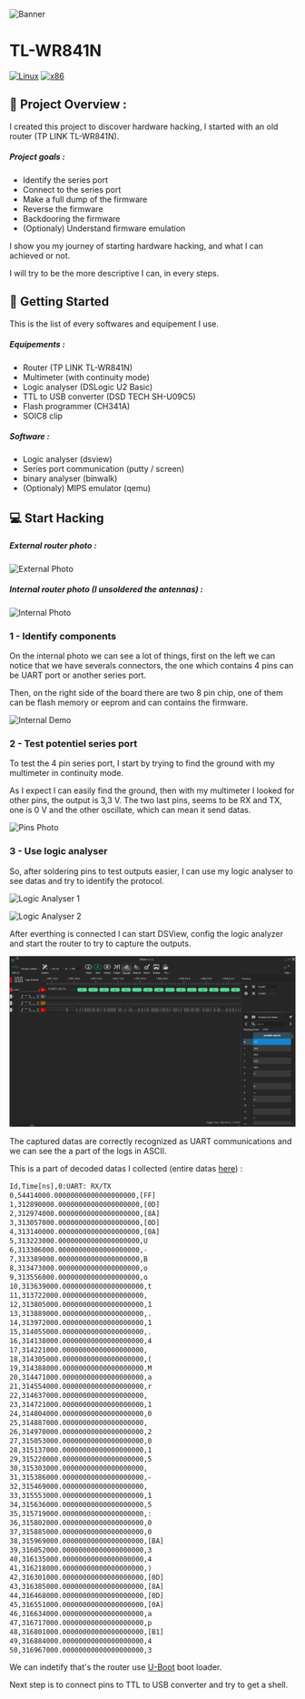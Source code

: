 ![Banner](https://user-images.githubusercontent.com/48086737/169880850-a9f657c0-3a91-4ca0-a68d-8d974168761f.png)

# TL-WR841N

[![Linux](https://img.shields.io/badge/platform-Linux-0078d7.svg?style=for-the-badge&logo=appveyor)](https://fr.wikipedia.org/wiki/Linux) [![x86](https://img.shields.io/badge/arch-MIPS-red.svg?style=for-the-badge&logo=appveyor)](https://fr.wikipedia.org/wiki/Architecture_MIPS)

## 📖 Project Overview :

I created this project to discover hardware hacking, I started with an old router (TP LINK TL-WR841N).

##### Project goals :

- Identify the series port
- Connect to the series port
- Make a full dump of the firmware
- Reverse the firmware
- Backdooring the firmware
- (Optionaly) Understand firmware emulation

I show you my journey of starting hardware hacking, and what I can achieved or not.

I will try to be the more descriptive I can, in every steps.

## 🚀 Getting Started

This is the list of every softwares and equipement I use.

##### Equipements :

- Router (TP LINK TL-WR841N)
- Multimeter (with continuity mode)
- Logic analyser (DSLogic U2 Basic)
- TTL to USB converter (DSD TECH SH-U09C5)
- Flash programmer (CH341A)
- SOIC8 clip



##### Software :

- Logic analyser (dsview)
- Series port communication (putty / screen)
- binary analyser (binwalk)
- (Optionaly) MIPS emulator (qemu)



## :computer: Start Hacking

##### External router photo :

![External Photo](https://user-images.githubusercontent.com/48086737/169881510-b52a471b-d75e-4fc9-a1a1-d8d527619881.png)

##### Internal router photo (I unsoldered the antennas) :

![Internal Photo](https://github.com/adamhlt/TL-WR841N/blob/main/Ressources/img2.png?raw=true)

### 1 - Identify components 

On the internal photo we can see a lot of things, first on the left we can notice that we have severals connectors, the one which contains 4 pins can be UART port or another series port.

Then, on the right side of the board there are two 8 pin chip, one of them can be flash memory or eeprom and can contains the firmware.

![Internal Demo](https://github.com/adamhlt/TL-WR841N/blob/main/Ressources/img9.png?raw=true)



### 2 - Test potentiel series port

To test the 4 pin series port, I start by trying to find the ground with my multimeter in continuity mode.

As I expect I can easily find the ground, then with my multimeter I looked for other pins, the output is 3,3 V. The two last pins, seems to be RX and TX, one is 0 V and the other oscillate, which can mean it send datas. 

![Pins Photo](https://github.com/adamhlt/TL-WR841N/blob/main/Ressources/img3.png?raw=true)



### 3 - Use logic analyser

So, after soldering pins to test outputs easier, I can use my logic analyser to see datas and try to identify the protocol.

![Logic Analyser 1](https://github.com/adamhlt/TL-WR841N/blob/main/Ressources/img4.png?raw=true)

![Logic Analyser 2](https://github.com/adamhlt/TL-WR841N/blob/main/Ressources/img5.png?raw=true)

After everthing is connected I can start DSView, config the logic analyzer and start the router to try to capture the outputs.

![DSView](https://github.com/adamhlt/TL-WR841N/blob/main/Ressources/img6.PNG?raw=true)

The captured datas are correctly recognized as UART communications and we can see the a part of the logs in ASCII.

This is a part of decoded datas I collected (entire datas [here](https://github.com/adamhlt/TL-WR841N/blob/main/Ressources/logic%20analyser.txt)) :

```
Id,Time[ns],0:UART: RX/TX
0,54414000.00000000000000000000,[FF]
1,312890000.00000000000000000000,[0D]
2,312974000.00000000000000000000,[8A]
3,313057000.00000000000000000000,[0D]
4,313140000.00000000000000000000,[0A]
5,313223000.00000000000000000000,U
6,313306000.00000000000000000000,-
7,313389000.00000000000000000000,B
8,313473000.00000000000000000000,o
9,313556000.00000000000000000000,o
10,313639000.00000000000000000000,t
11,313722000.00000000000000000000, 
12,313805000.00000000000000000000,1
13,313889000.00000000000000000000,.
14,313972000.00000000000000000000,1
15,314055000.00000000000000000000,.
16,314138000.00000000000000000000,4
17,314221000.00000000000000000000, 
18,314305000.00000000000000000000,(
19,314388000.00000000000000000000,M
20,314471000.00000000000000000000,a
21,314554000.00000000000000000000,r
22,314637000.00000000000000000000, 
23,314721000.00000000000000000000,1
24,314804000.00000000000000000000,0
25,314887000.00000000000000000000, 
26,314970000.00000000000000000000,2
27,315053000.00000000000000000000,0
28,315137000.00000000000000000000,1
29,315220000.00000000000000000000,5
30,315303000.00000000000000000000, 
31,315386000.00000000000000000000,-
32,315469000.00000000000000000000, 
33,315553000.00000000000000000000,1
34,315636000.00000000000000000000,5
35,315719000.00000000000000000000,:
36,315802000.00000000000000000000,0
37,315885000.00000000000000000000,0
38,315969000.00000000000000000000,[BA]
39,316052000.00000000000000000000,3
40,316135000.00000000000000000000,4
41,316218000.00000000000000000000,)
42,316301000.00000000000000000000,[0D]
43,316385000.00000000000000000000,[8A]
44,316468000.00000000000000000000,[0D]
45,316551000.00000000000000000000,[0A]
46,316634000.00000000000000000000,a
47,316717000.00000000000000000000,p
48,316801000.00000000000000000000,[B1]
49,316884000.00000000000000000000,4
50,316967000.00000000000000000000,3
```

We can indetify that's the router use [U-Boot](https://fr.wikipedia.org/wiki/Das_U-Boot) boot loader.

Next step is to connect pins to TTL to USB converter and try to get a shell.
